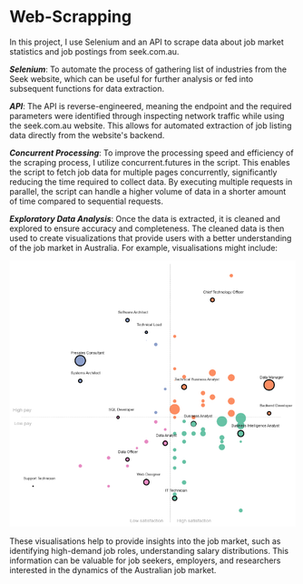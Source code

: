 # Web-Scrapping

In this project, I use Selenium and an API to scrape data about job market statistics and job postings from seek.com.au.

***Selenium***: To automate the process of gathering list of industries from the Seek website, which can be useful for further analysis or fed into subsequent functions for data extraction.

***API***: The API is reverse-engineered, meaning the endpoint and the required parameters were identified through inspecting network traffic while using the seek.com.au website. This allows for automated extraction of job listing data directly from the website's backend.

***Concurrent Processing***: To improve the processing speed and efficiency of the scraping process, I utilize concurrent.futures in the script. This enables the script to fetch job data for multiple pages concurrently, significantly reducing the time required to collect data. By executing multiple requests in parallel, the script can handle a higher volume of data in a shorter amount of time compared to sequential requests.

***Exploratory Data Analysis***: Once the data is extracted, it is cleaned and explored to ensure accuracy and completeness. The cleaned data is then used to create visualizations that provide users with a better understanding of the job market in Australia. For example, visualisations might include:

![Distribution of job based on salary and job satisfaction](figures/salary_vs_satisfaction.png)

These visualisations help to provide insights into the job market, such as identifying high-demand job roles, understanding salary distributions. This information can be valuable for job seekers, employers, and researchers interested in the dynamics of the Australian job market.
